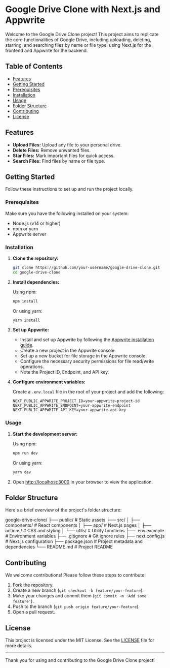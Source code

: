 # Google Drive Clone with Next.js and Appwrite

Welcome to the Google Drive Clone project! This project aims to replicate the core functionalities of Google Drive, including uploading, deleting, starring, and searching files by name or file type, using Next.js for the frontend and Appwrite for the backend.

## Table of Contents

- [Features](#features)
- [Getting Started](#getting-started)
- [Prerequisites](#prerequisites)
- [Installation](#installation)
- [Usage](#usage)
- [Folder Structure](#folder-structure)
- [Contributing](#contributing)
- [License](#license)

## Features

- **Upload Files:** Upload any file to your personal drive.
- **Delete Files:** Remove unwanted files.
- **Star Files:** Mark important files for quick access.
- **Search Files:** Find files by name or file type.

## Getting Started

Follow these instructions to set up and run the project locally.

### Prerequisites

Make sure you have the following installed on your system:

- Node.js (v14 or higher)
- npm or yarn
- Appwrite server

### Installation

1. **Clone the repository:**

    ```bash
    git clone https://github.com/your-username/google-drive-clone.git
    cd google-drive-clone
    ```

2. **Install dependencies:**

    Using npm:
    ```bash
    npm install
    ```

    Or using yarn:
    ```bash
    yarn install
    ```

3. **Set up Appwrite:**

    - Install and set up Appwrite by following the [Appwrite installation guide](https://appwrite.io/docs/installation).
    - Create a new project in the Appwrite console.
    - Set up a new bucket for file storage in the Appwrite console.
    - Configure the necessary security permissions for file read/write operations.
    - Note the Project ID, Endpoint, and API key.

4. **Configure environment variables:**

    Create a `.env.local` file in the root of your project and add the following:

    ```plaintext
    NEXT_PUBLIC_APPWRITE_PROJECT_ID=your-appwrite-project-id
    NEXT_PUBLIC_APPWRITE_ENDPOINT=your-appwrite-endpoint
    NEXT_PUBLIC_APPWRITE_API_KEY=your-appwrite-api-key
    ```

### Usage

1. **Start the development server:**

    Using npm:
    ```bash
    npm run dev
    ```

    Or using yarn:
    ```bash
    yarn dev
    ```

2. Open [http://localhost:3000](http://localhost:3000) in your browser to view the application.

## Folder Structure

Here's a brief overview of the project's folder structure:

google-drive-clone/
├── public/ # Static assets
├── src/
│ ├── components/ # React components
│ ├── app/ # Next.js pages
│ ├── actions/ # CSS and styling
│ └── utils/ # Utility functions
├── .env.example # Environment variables
├── .gitignore # Git ignore rules
├── next.config.js # Next.js configuration
├── package.json # Project metadata and dependencies
└── README.md # Project README


## Contributing

We welcome contributions! Please follow these steps to contribute:

1. Fork the repository.
2. Create a new branch (`git checkout -b feature/your-feature`).
3. Make your changes and commit them (`git commit -m 'Add some feature'`).
4. Push to the branch (`git push origin feature/your-feature`).
5. Open a pull request.

## License

This project is licensed under the MIT License. See the [LICENSE](LICENSE) file for more details.

---

Thank you for using and contributing to the Google Drive Clone project!
